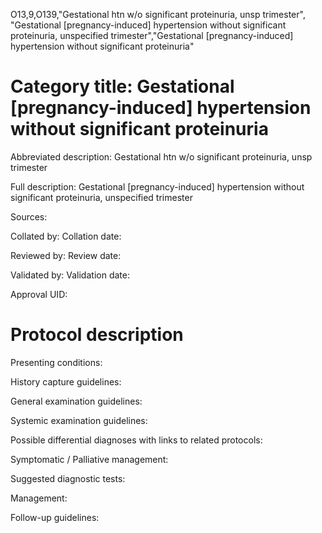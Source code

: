 O13,9,O139,"Gestational htn w/o significant proteinuria, unsp trimester", "Gestational [pregnancy-induced] hypertension without significant proteinuria, unspecified trimester","Gestational [pregnancy-induced] hypertension without significant proteinuria"
# Category title: Gestational [pregnancy-induced] hypertension without significant proteinuria

Abbreviated description: Gestational htn w/o significant proteinuria, unsp trimester

Full description: Gestational [pregnancy-induced] hypertension without significant proteinuria, unspecified trimester

Sources:

Collated by:
Collation date:

Reviewed by:
Review date:

Validated by:
Validation date:

Approval UID:

# Protocol description

Presenting conditions:

History capture guidelines:

General examination guidelines:

Systemic examination guidelines:

Possible differential diagnoses with links to related protocols:

Symptomatic / Palliative management:

Suggested diagnostic tests:

Management:

Follow-up guidelines:
